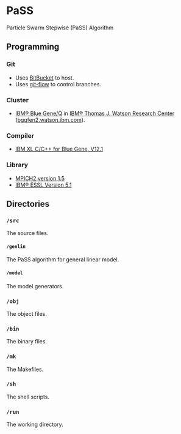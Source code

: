 # PaSS
Particle Swarm Stepwise (PaSS) Algorithm

## Programming

### Git
* Uses [BitBucket](https://bitbucket.org/emfomy/ibm-pass/) to host.
* Uses [git-flow](http://nvie.com/posts/a-successful-git-branching-model/) to control branches.

### Cluster
* [IBM® Blue Gene/Q](http://www-03.ibm.com/systems/technicalcomputing/solutions/bluegene/) in [IBM® Thomas J. Watson Research Center](http://www.research.ibm.com/labs/watson/) ([bgqfen2.watson.ibm.com]()).

### Compiler
* [IBM XL C/C++ for Blue Gene, V12.1](http://www-03.ibm.com/software/products/en/xlcc+forbluegene)

### Library
* [MPICH2 version 1.5](https://www.mpich.org/)
* [IBM® ESSL Version 5.1](http://www-03.ibm.com/systems/power/software/essl/)

## Directories

### `/src`
The source files.

#### `/genlin`
The PaSS algorithm for general linear model.

#### `/model`
The model generators.

### `/obj`
The object files.

### `/bin`
The binary files.

### `/mk`
The Makefiles.

### `/sh`
The shell scripts.

### `/run`
The working directory.
